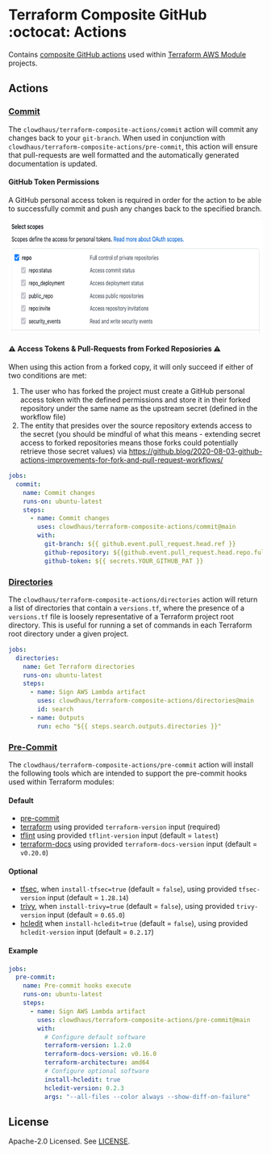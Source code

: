# Terraform Composite GitHub :octocat: Actions

Contains [composite GitHub actions](https://docs.github.com/en/actions/creating-actions/creating-a-composite-action) used within [Terraform AWS Module](https://github.com/terraform-aws-modules) projects.

## Actions

### [Commit](./commit)

The `clowdhaus/terraform-composite-actions/commit` action will commit any changes back to your `git-branch`. When used in conjunction with `clowdhaus/terraform-composite-actions/pre-commit`, this action will ensure that pull-requests are well formatted and the automatically generated documentation is updated.

#### GitHub Token Permissions

A GitHub personal access token is required in order for the action to be able to successfully commit and push any changes back to the specified branch.

<p align="center">
  <img src=".github/images/pat.png " alt="Directories" height="224px">
</p>

#### :warning: Access Tokens & Pull-Requests from Forked Reposiories :warning:

When using this action from a forked copy, it will only succeed if either of two conditions are met:

1. The user who has forked the project must create a GitHub personal access token with the defined permissions and store it in their forked repository under the same name as the upstream secret (defined in the workflow file)
2. The entity that presides over the source repository extends access to the secret (you should be mindful of what this means - extending secret access to forked repositories means those forks could potentially retrieve those secret values) via https://github.blog/2020-08-03-github-actions-improvements-for-fork-and-pull-request-workflows/

```yml
jobs:
  commit:
    name: Commit changes
    runs-on: ubuntu-latest
    steps:
      - name: Commit changes
        uses: clowdhaus/terraform-composite-actions/commit@main
        with:
          git-branch: ${{ github.event.pull_request.head.ref }}
          github-repository: ${{github.event.pull_request.head.repo.full_name}}
          github-token: ${{ secrets.YOUR_GITHUB_PAT }}
```

### [Directories](./directories)

The `clowdhaus/terraform-composite-actions/directories` action will return a list of directories that contain a `versions.tf`, where the presence of a `versions.tf` file is loosely representative of a Terraform project root directory. This is useful for running a set of commands in each Terraform root directory under a given project.

```yml
jobs:
  directories:
    name: Get Terraform directories
    runs-on: ubuntu-latest
    steps:
      - name: Sign AWS Lambda artifact
        uses: clowdhaus/terraform-composite-actions/directories@main
        id: search
      - name: Outputs
        run: echo "${{ steps.search.outputs.directories }}"
```

### [Pre-Commit](./pre-commit)

The `clowdhaus/terraform-composite-actions/pre-commit` action will install the following tools which are intended to support the pre-commit hooks used within Terraform modules:

#### Default

- [pre-commit](https://github.com/pre-commit/pre-commit)
- [terraform](https://github.com/hashicorp/terraform) using provided `terraform-version` input (required)
- [tflint](https://github.com/terraform-linters/tflint) using provided `tflint-version` input (default = `latest`)
- [terraform-docs](https://github.com/terraform-docs/terraform-docs) using provided `terraform-docs-version` input (default = `v0.20.0`)

#### Optional

- [tfsec](https://aquasecurity.github.io/tfsec), when `install-tfsec=true` (default = `false`), using provided `tfsec-version` input (default = `1.28.14`)
- [trivy](https://aquasecurity.github.io/trivy), when `install-trivy=true` (default = `false`), using provided `trivy-version` input (default = `0.65.0`)
- [hcledit](https://github.com/minamijoyo/hcledit) when `install-hcledit=true` (default = `false`), using provided `hcledit-version` input (default = `0.2.17`)

#### Example

```yml
jobs:
  pre-commit:
    name: Pre-commit hooks execute
    runs-on: ubuntu-latest
    steps:
      - name: Sign AWS Lambda artifact
        uses: clowdhaus/terraform-composite-actions/pre-commit@main
        with:
          # Configure default software
          terraform-version: 1.2.0
          terraform-docs-version: v0.16.0
          terraform-architecture: amd64
          # Configure optional software
          install-hcledit: true
          hcledit-version: 0.2.3
          args: "--all-files --color always --show-diff-on-failure"
```

## License

Apache-2.0 Licensed. See [LICENSE](LICENSE).
